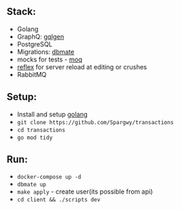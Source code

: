 
## Stack:
- Golang
- GraphQ: [gqlgen](github.com/99designs/gqlgen)
- PostgreSQL
- Migrations: [dbmate](https://github.com/amacneil/dbmate)
- mocks for tests - [moq](github.com/matryer/moq)
- [reflex](https://github.com/cespare/reflex) for server reload at editing or crushes
- RabbitMQ

## Setup:
- Install and setup [golang](https://go.dev/)
- `git clone https://github.com/Spargwy/transactions`
- `cd transactions`
- `go mod tidy`

## Run:
- `docker-compose up -d`
- `dbmate up`
- `make apply` - create user(its possible from api)
- `cd client && ./scripts dev`
